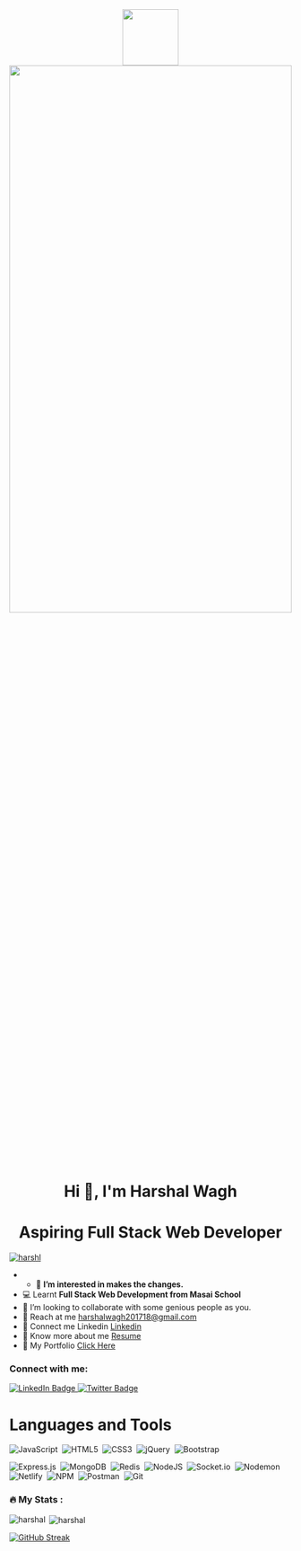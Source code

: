 <!-- # 8309h -->

<div id="header" align="center">
  <img src="https://media.giphy.com/media/M9gbBd9nbDrOTu1Mqx/giphy.gif" width="100"/>
</div>

<img src="https://camo.githubusercontent.com/17ad49f3db1f01d928836707c11d14a723183877e2c221fe8abd8ed74707e82b/68747470733a2f2f77616e646572696e2e6465762f77702d636f6e74656e742f75706c6f6164732f323031392f31322f63726f702d302d302d313137302d3339302d302d61626f75742d636f7665722e706e67" width="100%" height="50%">

<h1 align="center">Hi 👋, I'm  Harshal Wagh</h1>
<!-- <h3 align="center">A Passionate Full Stack Web Developer from India</h3> -->
<h1 align="center">Aspiring Full Stack Web Developer</h1>


<!-- <p align="left"> <img src="https://komarev.com/ghpvc/?username=8309h&label=Profile%20views&color=0e75b6&style=flat" alt="8309h" />
<div align="center"><a href="https://git.io/typing-svg"><img src="https://readme-typing-svg.demolab.com?font=Fira+Code&weight=500&size=25&duration=2000&pause=1000&color=0FE6F7&center=true&width=550&lines=Aspring+Full+Stack+ Web+Developer" alt="Typing SVG" /></a>//
</div></p> -->

<p> <a href="https://github.com/ryo-ma/github-profile-trophy"><img src="https://github-profile-trophy.vercel.app/?username=8309h" alt="harshl" /></a></p>

- - 👀 <b>I’m interested in makes the changes.</b>
- 💻 Learnt <b>Full Stack Web Development from Masai School</b>
- 🤝 I’m looking to collaborate with some genious people as you.
- 💌 Reach at me harshalwagh201718@gmail.com
- 🔗 Connect me Linkedin <a target=_blank href="https://www.linkedin.com/in/waghharshal/" >Linkedin</a>
- 🔗 Know more about me  <a target=_blank href="https://drive.google.com/file/d/1zaKV0PMn3Zf79WhEMjPloyIMbvaWn_6R/view?usp=share_link" >Resume</a>
- 🔗 My Portfolio <a target ="_blank" href = "https://8309harshalwagh.netlify.app/">Click Here</a>


<h3 align="left">Connect with me:</h3>
<div id="badges">
  <a href="https://www.linkedin.com/in/WaghHarshal/">
    <img src="https://img.shields.io/badge/LinkedIn-blue?style=for-the-badge&logo=linkedin&logoColor=white" alt="LinkedIn Badge"/>
  </a>
   <a href="https://drive.google.com/file/d/1zaKV0PMn3Zf79WhEMjPloyIMbvaWn_6R/view?usp=sharing">
    <img src="https://img.shields.io/badge/Resume-blue?style=for-the-badge&logo=Resume&logoColor=white" alt="Twitter Badge"/>
  </a>
<!--   <a href="https://www.instagram.com/harshal_k_wagh/">
    <img src="https://img.shields.io/badge/Instagram-ff69b4?style=for-the-badge&logo=instagram&logoColor=white" alt="insta Badge"/>
  </a> -->
 
</div>
 <img src="https://komarev.com/ghpvc/?username=8309h&style=flat-square&color=blue" alt=""/>

<h1> Languages and Tools </h1>
<!-- <img src="https://skillicons.dev/icons?i=javascript,netlify,vscode,html,css,git,github,codepen,nodejs,express,mongodb,postman,replit"/> -->

<div>
<!--   *Frontend:* -->


![JavaScript](https://img.shields.io/badge/javascript-%23323330.svg?style=for-the-badge&logo=javascript&logoColor=%23F7DF1E)&nbsp;
![HTML5](https://img.shields.io/badge/html5-%23E34F26.svg?style=for-the-badge&logo=html5&logoColor=white)&nbsp;
![CSS3](https://img.shields.io/badge/css3-%231572B6.svg?style=for-the-badge&logo=css3&logoColor=white)&nbsp;
![jQuery](https://img.shields.io/badge/jquery-%230769AD.svg?style=for-the-badge&logo=jquery&logoColor=white)&nbsp;
![Bootstrap](https://img.shields.io/badge/bootstrap-%23563D7C.svg?style=for-the-badge&logo=bootstrap&logoColor=white)&nbsp;


<!-- *Backend:* -->
  
  
  
![Express.js](https://img.shields.io/badge/express.js-%23404d59.svg?style=for-the-badge&logo=express&logoColor=%2361DAFB)&nbsp;
![MongoDB](https://img.shields.io/badge/MongoDB-%234ea94b.svg?style=for-the-badge&logo=mongodb&logoColor=white)&nbsp;
![Redis](https://img.shields.io/badge/redis-%23DD0031.svg?style=for-the-badge&logo=redis&logoColor=white)&nbsp;
![NodeJS](https://img.shields.io/badge/node.js-6DA55F?style=for-the-badge&logo=node.js&logoColor=white)&nbsp;
![Socket.io](https://img.shields.io/badge/Socket.io-black?style=for-the-badge&logo=socket.io&badgeColor=010101)&nbsp;
![Nodemon](https://img.shields.io/badge/NODEMON-%23323330.svg?style=for-the-badge&logo=nodemon&logoColor=%BBDEAD)&nbsp;
![Netlify](https://img.shields.io/badge/netlify-%23000000.svg?style=for-the-badge&logo=netlify&logoColor=#00C7B7)&nbsp;
![NPM](https://img.shields.io/badge/NPM-%23CB3837.svg?style=for-the-badge&logo=npm&logoColor=white)&nbsp;
![Postman](https://img.shields.io/badge/Postman-FF6C37?style=for-the-badge&logo=postman&logoColor=white)&nbsp;
![Git](https://img.shields.io/badge/git-%23F05033.svg?style=for-the-badge&logo=git&logoColor=white)&nbsp;
&nbsp;
</div>


### :fire: My Stats :

<p><img align="left" src="https://github-readme-stats.vercel.app/api/top-langs?username=8309h&show_icons=true&locale=en&layout=compact&theme=dark&background=000000" alt="harshal" /></p>

<p>&nbsp;<img align="center" src="https://github-readme-stats.vercel.app/api?username=8309h&show_icons=true&locale=en&theme=dark&background=000000" alt="harshal" /></p>



[![GitHub Streak](https://github-readme-streak-stats.herokuapp.com?user=8309h&theme=dark&background=000000)](https://git.io/streak-stats)
<br>
